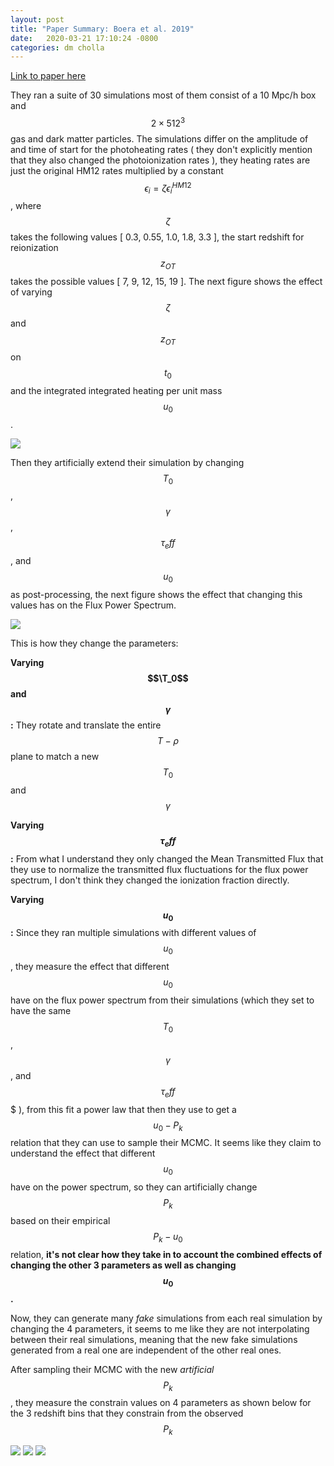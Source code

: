 ```yaml
---
layout: post
title: "Paper Summary: Boera et al. 2019"
date:   2020-03-21 17:10:24 -0800
categories: dm cholla
---
```



[Link to paper here](https://ui.adsabs.harvard.edu/abs/2019ApJ...872..101B/abstract)

They ran a suite of 30 simulations most of them consist of a 10 Mpc/h box and $$2 \times 512^3$$ gas and dark matter particles. The simulations differ on the amplitude of and time of start for the photoheating rates ( they don't explicitly mention that they also changed the photoionization rates ), they heating rates are just the original HM12 rates multiplied by a constant $$\epsilon_{i}=\zeta \epsilon_{i}^{H M 12}$$, where $$\zeta$$ takes the following values [ 0.3, 0.55, 1.0, 1.8, 3.3 ], the start redshift for reionization $$z_{OT}$$ takes the possible values [ 7, 9, 12, 15, 19 ]. The next figure shows the effect of varying $$\zeta$$ and $$z_{OT}$$ on $$t_0$$ and the integrated integrated heating per unit mass $$u_0$$.


<img src="{{ site.url }}assets/images/boera_0.png">

Then they artificially extend their simulation by changing $$T_0$$, $$\gamma$$, $$\tau_eff$$, and $$u_0$$ as post-processing, the next figure shows the effect that changing this values has on the Flux Power Spectrum.


<img src="{{ site.url }}assets/images/boera_1.png">

This is how they change the parameters:


**Varying $$\T_0$$ and $$\gamma$$:** They rotate and translate the entire $$T-\rho$$ plane to match a new $$T_0$$ and $$\gamma$$

**Varying $$\tau_eff$$:** From what I understand they only changed the Mean Transmitted Flux that they use to normalize the transmitted flux fluctuations for the flux power spectrum, I don't think they changed the ionization fraction directly.

**Varying $$u_0$$:**  Since they ran multiple simulations with different values of $$u_0$$, they measure the effect that different $$u_0$$ have on the flux power spectrum from their simulations (which they set to have the same $$T_0$$, $$\gamma$$, and $$\tau_eff$$$ ), from this fit a power law that then they use to get a $$u_0 -P_k$$ relation that they can use to sample their MCMC. It seems like they claim to understand the effect that different $$u_0$$ have on the power spectrum, so they can artificially change $$P_k$$ based on their empirical $$P_k-u_0$$ relation, **it's not clear how they take in to account the combined effects of changing the other 3 parameters as well as changing $$u_0$$.** 


Now, they can generate many *fake* simulations from each real simulation by changing the 4 parameters, it seems to me like they are  not interpolating between their real simulations, meaning that the new fake simulations generated from a real one are independent of the other real ones.

After sampling their MCMC with the new *artificial* $$P_k$$, they measure the constrain values on 4 parameters as shown below for the 3 redshift bins that they constrain from the observed $$P_k$$


<img src="{{ site.url }}assets/images/boera_2.png">
<img src="{{ site.url }}assets/images/boera_3.png">
<img src="{{ site.url }}assets/images/boera_4.png">




 
